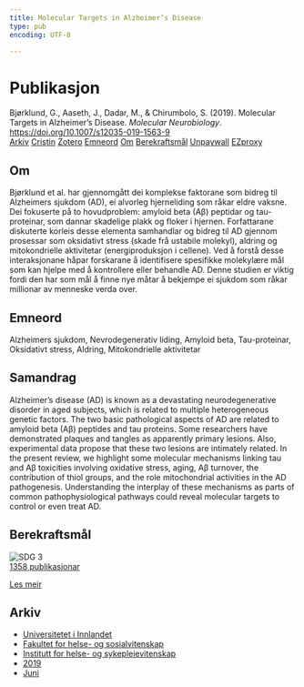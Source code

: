 ```yaml
---
title: Molecular Targets in Alzheimer’s Disease
type: pub
encoding: UTF-8

---
```

<h1>Publikasjon</h1>
<article id="csl-bib-container-N9A8HTA4" class="csl-bib-container">
  <div class="csl-bib-body"> <div class="csl-entry">Bjørklund, G., Aaseth, J., Dadar, M., &#38; Chirumbolo, S. (2019). Molecular Targets in Alzheimer’s Disease. <i>Molecular Neurobiology</i>. <a href="https://doi.org/10.1007/s12035-019-1563-9">https://doi.org/10.1007/s12035-019-1563-9</a></div> </div>
  <div class="csl-bib-buttons">
    <a href="#taxonomy-article-N9A8HTA4" alt="archive" class="csl-bib-button">Arkiv</a>
    <a href="https://app.cristin.no/results/show.jsf?id=1706365" alt="Cristin" class="csl-bib-button">Cristin</a>
    <a href="http://zotero.org/groups/5881554/items/N9A8HTA4" alt="Zotero" class="csl-bib-button">Zotero</a>
    <a href="#keywords-article-N9A8HTA4" alt="keywords" class="csl-bib-button">Emneord</a>
    <a href="#about-article-N9A8HTA4" alt="about_pub" class="csl-bib-button">Om</a>
    <a href="#sdg-article-N9A8HTA4" alt="sdg" class="csl-bib-button">Berekraftsmål</a>
    <a href="https://doi.org/10.1007/s12035-019-1563-9" alt="Unpaywall" class="csl-bib-button">Unpaywall</a>
    <a href="https://doi.org/10.1007/s12035-019-1563-9" alt="EZproxy" class="csl-bib-button">EZproxy</a>
  </div>
  <div id="csl-bib-meta-container-N9A8HTA4"></div>
</article>
<div id="csl-bib-meta-N9A8HTA4" class="csl-bib-meta">
  <article id="about-article-N9A8HTA4" class="about_pub-article">
    <h1>Om</h1>
    Bjørklund et al. har gjennomgått dei komplekse faktorane som bidreg til Alzheimers sjukdom (AD), ei alvorleg hjerneliding som råkar eldre vaksne. Dei fokuserte på to hovudproblem: amyloid beta (Aβ) peptidar og tau-proteinar, som dannar skadelige plakk og floker i hjernen. Forfattarane diskuterte korleis desse elementa samhandlar og bidreg til AD gjennom prosessar som oksidativt stress (skade frå ustabile molekyl), aldring og mitokondrielle aktivitetar (energiproduksjon i cellene). Ved å forstå desse interaksjonane håpar forskarane å identifisere spesifikke molekylære mål som kan hjelpe med å kontrollere eller behandle AD. Denne studien er viktig fordi den har som mål å finne nye måtar å bekjempe ei sjukdom som råkar millionar av menneske verda over.
  </article>
  <article id="keywords-article-N9A8HTA4" class="keywords-article">
    <h1>Emneord</h1>
    Alzheimers sjukdom, Nevrodegenerativ liding, Amyloid beta, Tau-proteinar, Oksidativt stress, Aldring, Mitokondrielle aktivitetar
  </article>
  <article id="abstract-article-N9A8HTA4" class="abstract-article">
    <h1>Samandrag</h1>
    Alzheimer’s disease (AD) is known as a devastating neurodegenerative disorder in aged subjects, which is related to multiple heterogeneous genetic factors. The two basic pathological aspects of AD are related to amyloid beta (Aβ) peptides and tau proteins. Some researchers have demonstrated plaques and tangles as apparently primary lesions. Also, experimental data propose that these two lesions are intimately related. In the present review, we highlight some molecular mechanisms linking tau and Aβ toxicities involving oxidative stress, aging, Aβ turnover, the contribution of thiol groups, and the role mitochondrial activities in the AD pathogenesis. Understanding the interplay of these mechanisms as parts of common pathophysiological pathways could reveal molecular targets to control or even treat AD.
  </article>
  <article id="sdg-article-N9A8HTA4" class="sdg-article">
    <h1>Berekraftsmål</h1>
    <div class="sdg-container"><div id="sdg3" class="sdg">
        <img src="{{< params subfolder >}}images/sdg/sdg03_nn.png" class="image" alt="SDG 3">
        <div class="sdg-overlay">
          <a href="/nn/archive/?key=?sdg=3#archive" class="sdg-publication-count"><span>1358</span> publikasjonar</a>
          <p><a href="https://fn.no/om-fn/fns-baerekraftsmaal/god-helse-og-livskvalitet?lang=nno-NO" class="sdg-read-more">Les meir</a></p>
        </div>
      </div></div>
  </article>
  <article id="taxonomy-article-N9A8HTA4" class="taxonomy-article">
    <h1>Arkiv</h1>
    <ul>
      <li>
        <a href="/nn/archive/?key=3DCRN523">Universitetet i Innlandet</a>
      </li>
      <li>
        <a href="/nn/archive/?key=IDKFS3MX">Fakultet for helse- og sosialvitenskap</a>
      </li>
      <li>
        <a href="/nn/archive/?key=GTV4ECMZ">Institutt for helse- og sykepleievitenskap</a>
      </li>
      <li>
        <a href="/nn/archive/?key=E7THIEEM">2019</a>
      </li>
      <li>
        <a href="/nn/archive/?key=R3IIEVI9">Juni</a>
      </li>
    </ul>
  </article>
</div>
